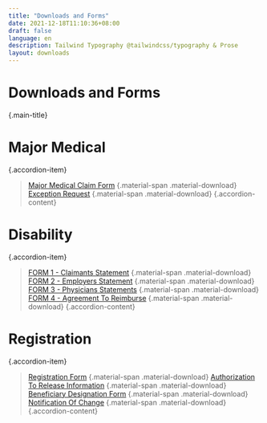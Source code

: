 ```yaml
---
title: "Downloads and Forms"
date: 2021-12-18T11:10:36+08:00
draft: false
language: en
description: Tailwind Typography @tailwindcss/typography & Prose
layout: downloads
---
```


# Downloads and Forms
{.main-title}
# Major Medical
{.accordion-item}
>[Major Medical Claim Form](/pdfs/2021majormegicalclaimformfillable.pdf)
>{.material-span .material-download}
>[Exception Request](/pdfs/PBAS-Exception-Request-Fillable.pdf)
>{.material-span .material-download}
{.accordion-content}

# Disability
{.accordion-item}
>[FORM 1 - Claimants Statement](/pdfs/2023form1fillable.pdf)
>{.material-span .material-download}
>[FORM 2 - Employers Statement](/pdfs/2022form2fillable.pdf)
>{.material-span .material-download}
>[FORM 3 - Physicians Statements](/pdfs/2014form3afillable.pdf)
>{.material-span .material-download}
>[FORM 4 - Agreement To Reimburse](/pdfs/Agree-to-Reimburse-General-2022.pdf)
>{.material-span .material-download}
{.accordion-content}

# Registration
{.accordion-item}
>[Registration Form](/pdfs/2023registrationform.pdf)
>{.material-span .material-download}
>[Authorization To Release Information](/pdfs/mlrelease2013.pdf)
>{.material-span .material-download}
>[Beneficiary Designation Form](/pdfs/2023beneficiarydesignationform.pdf)
>{.material-span .material-download}
>[Notification Of Change](/pdfs/2019notificationofchange.pdf)
>{.material-span .material-download}
{.accordion-content}